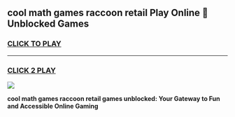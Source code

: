 
## cool math games raccoon retail Play Online 👋 Unblocked Games
<h3>
<a href="https://news.freeplayer.one?title=cool_math_games_raccoon_retail&ref=17CMG">CLICK TO PLAY</a></h3>
<hr>

<h3>
<a href="https://news.freeplayer.one?title=cool_math_games_raccoon_retail&ref=17CMG">CLICK 2 PLAY</a>
  
</h3>

<a href="https://news.freeplayer.one?title=cool_math_games_raccoon_retail&ref=17CMG/"><img src="https://clearcache.store/games.png"></a>


**cool math games raccoon retail games unblocked: Your Gateway to Fun and Accessible Online Gaming**
